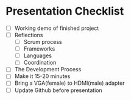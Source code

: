 # Presentation Checklist

- [ ] Working demo of finished project
- [ ] Reflections
  - [ ] Scrum process
  - [ ] Frameworks
  - [ ] Languages
  - [ ] Coordination
- [ ] The Development Process
- [ ] Make it 15-20 minutes
- [ ] Bring a VGA(female) to HDMI(male) adapter
- [ ] Update Github before presentation